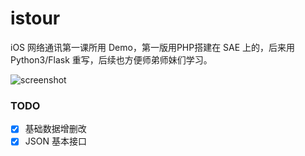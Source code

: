 # istour

iOS 网络通讯第一课所用 Demo，第一版用PHP搭建在 SAE 上的，后来用 Python3/Flask 重写，后续也方便师弟师妹们学习。


![screenshot](https://raw.github.com/isaced/istour/master/screenshot.jpg)

### TODO

- [x] 基础数据增删改
- [x] JSON 基本接口
